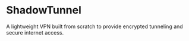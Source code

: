 # ShadowTunnel
A lightweight VPN built from scratch to provide encrypted tunneling and secure internet access.
